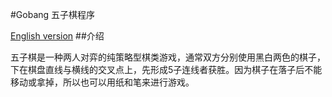 #Gobang 五子棋程序

[English version](../README.md)
##介绍

五子棋是一种两人对弈的纯策略型棋类游戏，通常双方分别使用黑白两色的棋子，下在棋盘直线与横线的交叉点上，先形成5子连线者获胜。因为棋子在落子后不能移动或拿掉，所以也可以用纸和笔来进行游戏。
